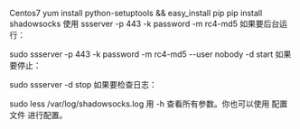 Centos7
yum install python-setuptools && easy_install pip
pip install shadowsocks
使用
ssserver -p 443 -k password -m rc4-md5
如果要后台运行：

sudo ssserver -p 443 -k password -m rc4-md5 --user nobody -d start
如果要停止：

sudo ssserver -d stop
如果要检查日志：

sudo less /var/log/shadowsocks.log
用 -h 查看所有参数。你也可以使用 配置文件 进行配置。

